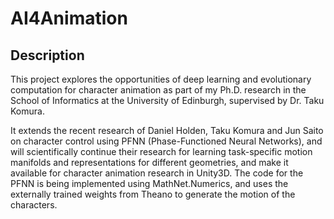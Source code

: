 AI4Animation
======================================================

Description
------------
This project explores the opportunities of deep learning and evolutionary computation for character animation as part of my Ph.D. research in the School of Informatics at the University of Edinburgh, supervised by Dr. Taku Komura.

It extends the recent research of Daniel Holden, Taku Komura and Jun Saito on character control using PFNN (Phase-Functioned Neural Networks), and will scientifically continue their research for learning task-specific motion manifolds and representations for different geometries, and make it available for character animation research in Unity3D. The code for the PFNN is being implemented using MathNet.Numerics, and uses the externally trained weights from Theano to generate the motion of the characters.

